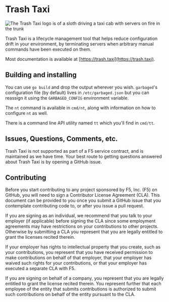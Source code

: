 # Trash Taxi
![The Trash Taxi logo is of a sloth driving a taxi cab with servers on fire in the trunk](docs/taxicircle.png)

Trash Taxi is a lifecycle management tool that helps reduce configuration drift in your environment, by terminating servers when arbitrary manual commands have been executed on them.

Most documentation is available at [https://trash.taxi](https://trash.taxi).

## Building and installing
You can use `go build` and drop the output wherever you wish. `garbaged`'s configuration file (by default) lives in `/etc/garbaged.json` but you can reassign it using the `GARBAGED_CONFIG` environment variable.

The `nt` command is available in `cmd/nt`, along with information on how to configure `nt` as well.

There is a command line API utility named `tt` which you'll find in `cmd/tt`. 

## Issues, Questions, Comments, etc. 
Trash Taxi is not supported as part of a F5 service contract, and is maintained as we have time. Your best route to getting questions answered about Trash Taxi is by opening a GitHub issue.

## Contributing
Before you start contributing to any project sponsored by F5, Inc. (F5) on GitHub, you will need to sign a Contributor License Agreement (CLA). This document can be provided to you once you submit a GitHub issue that you contemplate contributing code to, or after you issue a pull request.

If you are signing as an individual, we recommend that you talk to your employer (if applicable) before signing the CLA since some employment agreements may have restrictions on your contributions to other projects. Otherwise by submitting a CLA you represent that you are legally entitled to grant the licenses recited therein.

If your employer has rights to intellectual property that you create, such as your contributions, you represent that you have received permission to make contributions on behalf of that employer, that your employer has waived such rights for your contributions, or that your employer has executed a separate CLA with F5.

If you are signing on behalf of a company, you represent that you are legally entitled to grant the license recited therein. You represent further that each employee of the entity that submits contributions is authorized to submit such contributions on behalf of the entity pursuant to the CLA.
